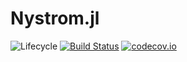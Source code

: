 # Nystrom.jl

![Lifecycle](https://img.shields.io/badge/lifecycle-experimental-orange.svg)<!--
![Lifecycle](https://img.shields.io/badge/lifecycle-maturing-blue.svg)
![Lifecycle](https://img.shields.io/badge/lifecycle-stable-green.svg)
![Lifecycle](https://img.shields.io/badge/lifecycle-retired-orange.svg)
![Lifecycle](https://img.shields.io/badge/lifecycle-archived-red.svg)
![Lifecycle](https://img.shields.io/badge/lifecycle-dormant-blue.svg) -->
[![Build Status](https://travis-ci.com/maltezfaria/Nystrom.jl.svg?branch=master)](https://travis-ci.com/maltezfaria/Nystrom.jl)
[![codecov.io](http://codecov.io/github/maltezfaria/Nystrom.jl/coverage.svg?branch=master)](http://codecov.io/github/maltezfaria/Nystrom.jl?branch=master)
